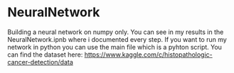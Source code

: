 # NeuralNetwork
Building a neural network on numpy only. 
You can see in my results in the NeuralNetwork.ipnb where i documented every step. If you want to run my network in python you can use the main file 
which is a pyhton script. 
You can find the dataset here: https://www.kaggle.com/c/histopathologic-cancer-detection/data
